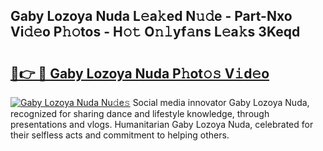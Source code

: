 ## Gaby Lozoya Nuda L𝚎a𝚔ed N𝚞𝚍e - Part-Nxo Vi𝚍𝚎o P𝚑𝚘tos - H𝚘𝚝 O𝚗𝚕yf𝚊ns L𝚎a𝚔s 3Keqd

# <h2><a href="http://kf8piji.oniu.top/?m=Gaby+Lozoya+Nuda">🔗👉 🔴 Gaby Lozoya Nuda P𝚑ot𝚘𝚜 V𝚒d𝚎o</a></h2>

[![Gaby Lozoya Nuda Nu𝚍e𝚜](https://i.imgur.com/0qMVB7G.gif)](http://kf8piji.oniu.top/?m=Gaby+Lozoya+Nuda)
Social media innovator Gaby Lozoya Nuda, recognized for sharing dance and lifestyle knowledge, through presentations and vlogs. Humanitarian Gaby Lozoya Nuda, celebrated for their selfless acts and commitment to helping others.  
